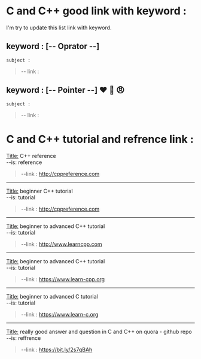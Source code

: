 # C and C++ good link with keyword :
I'm try to update this list link with keyword.

 

## keyword : [-- Oprator --] 
`subject :`  
>-- link : 


## keyword : [-- Pointer --] :heart: :muscle: :angry:
`subject :`  
>-- link : 




#
# C and C++ tutorial and refrence link :

<Title:> C++ reference  
--is: reference   
>--link : http://cppreference.com

<hr>

<Title:> beginner C++ tutorial  
--is: tutorial  
>--link : http://cppreference.com

<hr>

<Title:> beginner to advanced C++ tutorial   
--is: tutorial  
>--link : http://www.learncpp.com

<hr>

<Title:> beginner to advanced C++ tutorial  
--is: tutorial  
>--link : https://www.learn-cpp.org

<hr>

<Title:> beginner to advanced C tutorial  
--is: tutorial  
>--link : https://www.learn-c.org

<hr>

<Title:> really good answer and question in C and C++ on quora - github repo  
--is: reffrence  
>--link : https://bit.ly/2s7qBAh

